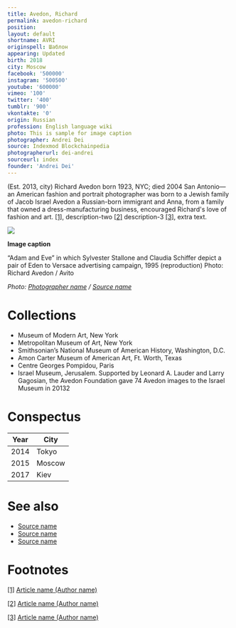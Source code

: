```yaml
---
title: Avedon, Richard
permalink: avedon-richard
position:
layout: default
shortname: AVRI
originspell: Шаблон
appearing: Updated
birth: 2018
city: Moscow
facebook: '500000'
instagram: '500500'
youtube: '600000'
vimeo: '100'
twitter: '400'
tumblr: '900'
vkontakte: '0'
origin: Russian
profession: English language wiki
photo: This is sample for image caption
photographer: Andrei Dei
source: Indexmod Blockchainpedia
photographerurl: dei-andrei
sourceurl: index
founder: 'Andrei Dei'
---
```


(Est. 2013, city) Richard Avedon born 1923, NYC; died 2004 San Antonio—an American fashion and portrait photographer was born to a Jewish family of Jacob Israel Avedon a Russian-born immigrant and Anna, from a family that owned a dress-manufacturing business, encouraged Richard's love of fashion and art. <span id="a1">[\[1\]](#f1)</span>, description-two <span id="a2">[\[2\]](#f2)</span> description-3 <span id="a3">[\[3\]](#f3)</span>, extra text.

![](/images/image-name.jpg)

**Image caption**

“Adam and Eve” in which Sylvester Stallone and Claudia Schiffer depict a pair of Eden to Versace advertising campaign, 1995 (reproduction)
Photo: Richard Avedon / Avito

*Photo: [Photographer name](http://example.net/) / [Source name](http://example.net/)*

# Collections

+ Museum of Modern Art, New York
+ Metropolitan Museum of Art, New York
+ Smithsonian’s National Museum of American History, Washington, D.C.
+ Amon Carter Museum of American Art, Ft. Worth, Texas
+ Centre Georges Pompidou, Paris
+ Israel Museum, Jerusalem. Supported by Leonard A. Lauder and Larry Gagosian, the Avedon Foundation gave 74 Avedon images to the Israel Museum in 20132

# Conspectus

|Year|City|
|----|---------|
|2014|Tokyo|
|2015|Moscow|
|2017|Kiev|

# See also

- [Source name](http://example.net/)
- [Source name](http://example.net/)
- [Source name](http://example.net/)

# Footnotes

[[1]](#a1) <span id="f1"></span> [Article name (Author name)](http://example.net/article)

[[2]](#a2) <span id="f2"></span> [Article name (Author name)](http://example.net/article)

[[3]](#a3) <span id="f3"></span> [Article name (Author name)](http://example.net/article)

